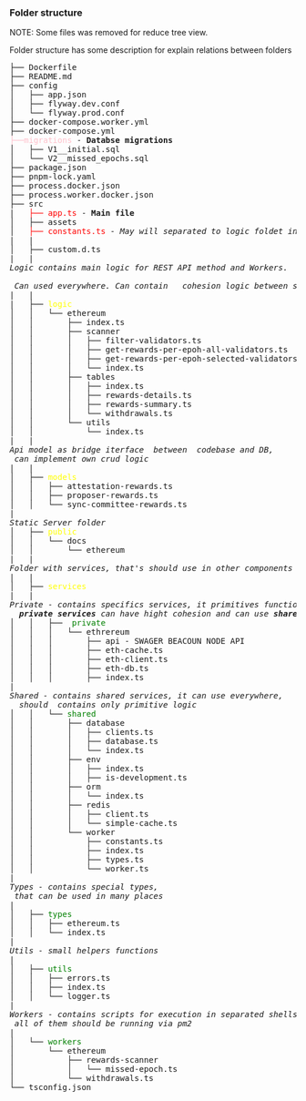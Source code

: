 ### Folder structure

NOTE: Some files was removed for reduce tree view.

Folder structure has some description for explain relations between folders

<pre>
├── Dockerfile
├── README.md
├── config
│   ├── app.json
│   ├── flyway.dev.conf
│   └── flyway.prod.conf
├── docker-compose.worker.yml
├── docker-compose.yml
<span style="color:pink">├──migrations</span> - <b>Databse migrations</b>
│   ├── V1__initial.sql
│   └── V2__missed_epochs.sql
├── package.json
├── pnpm-lock.yaml
├── process.docker.json
├── process.worker.docker.json
├── src
|   <span style="color:red">├── app.ts</span> - <b>Main file</b>
│   ├── assets
│   <span style="color:red">├── constants.ts</span><i> - May will separated to logic foldet in future</i>
|   |
│   ├── custom.d.ts
|   | 
<i>Logic contains main logic for REST API method and Workers. <br/>
 Can used everywhere. Can contain   cohesion logic between shared and specific services</i>
|   |
|   ├── <span style="color:yellow">logic</span>
│   │   └── ethereum
│   │       ├── index.ts
│   │       ├── scanner
│   │       │   ├── filter-validators.ts
│   │       │   ├── get-rewards-per-epoh-all-validators.ts
│   │       │   ├── get-rewards-per-epoh-selected-validators.ts
│   │       │   └── index.ts
│   │       ├── tables
│   │       │   ├── index.ts
│   │       │   ├── rewards-details.ts
│   │       │   ├── rewards-summary.ts
│   │       │   └── withdrawals.ts
│   │       └── utils
│   │           └── index.ts
|   | 
<i>Api model as bridge iterface  between  codebase and DB, <br/> can implement own crud logic</i>
|   |
│   ├── <span style="color:yellow">models</span>
│   │   ├── attestation-rewards.ts
│   │   ├── proposer-rewards.ts
│   │   └── sync-committee-rewards.ts
|
<i>Static Server folder</i>
│   ├── <span style="color:yellow">public</span>
│   │   └── docs
│   │       └── ethereum
|   |
<i>Folder with services, that's should use in other components</i>
|   |
│   ├── <span style="color:yellow">services</span>
|   |
<i>Private - contains specifics services, it primitives functions, that has base logic,<br/>  <b>private services</b> can have hight cohesion and can use <b>shared services</b> </i>
│   │   ├── <span style="color:green"> private</span>
│   │   │   └── ethrereum
│   │   │       ├── api - SWAGER BEACOUN NODE API 
│   │   │       ├── eth-cache.ts
│   │   │       ├── eth-client.ts
│   │   │       ├── eth-db.ts
│   │   │       ├── index.ts
|
<i>Shared - contains shared services, it can use everywhere,<br/>  should  contains only primitive logic</i>
│   │   └── <span style="color:green">shared</span>
│   │       ├── database
│   │       │   ├── clients.ts
│   │       │   ├── database.ts
│   │       │   └── index.ts
│   │       ├── env
│   │       │   ├── index.ts
│   │       │   ├── is-development.ts
│   │       ├── orm
│   │       │   └── index.ts
│   │       ├── redis
│   │       │   ├── client.ts
│   │       │   └── simple-cache.ts
│   │       └── worker
│   │           ├── constants.ts
│   │           ├── index.ts
│   │           ├── types.ts
│   │           └── worker.ts
|
<i>Types - contains special types,<br/> that can be used in many places </i>
|
│   ├── <span style="color:green">types</span>
│   │   ├── ethereum.ts
│   │   └── index.ts
|
<i>Utils - small helpers functions</i>
|
│   ├── <span style="color:green">utils</span>
│   │   ├── errors.ts
│   │   ├── index.ts
│   │   └── logger.ts
|
<i>Workers - contains scripts for execution in separated shells,<br/> all of them should be running via pm2 </i>
|
│   └── <span style="color:green">workers</span> 
│       └── ethereum
│           ├── rewards-scanner
│           │   └── missed-epoch.ts
│           └── withdrawals.ts
└── tsconfig.json</pre>
